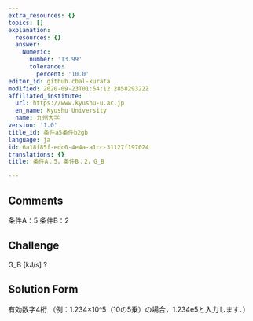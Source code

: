 ```yaml
---
extra_resources: {}
topics: []
explanation:
  resources: {}
  answer:
    Numeric:
      number: '13.99'
      tolerance:
        percent: '10.0'
editor_id: github.cbal-kurata
modified: 2020-09-23T01:54:12.285829322Z
affiliated_institute:
  url: https://www.kyushu-u.ac.jp
  en_name: Kyushu University
  name: 九州大学
version: '1.0'
title_id: 条件a5条件b2gb
language: ja
id: 6a18f85f-edc0-4e4a-a1cc-31127f197024
translations: {}
title: 条件A：5，条件B：2，G_B

---
```


## Comments
条件A：5
条件B：2

## Challenge
G_B [kJ/s] ?

## Solution Form
有効数字4桁
（例：1.234×10^5（10の5乗）の場合，1.234e5と入力します．）




